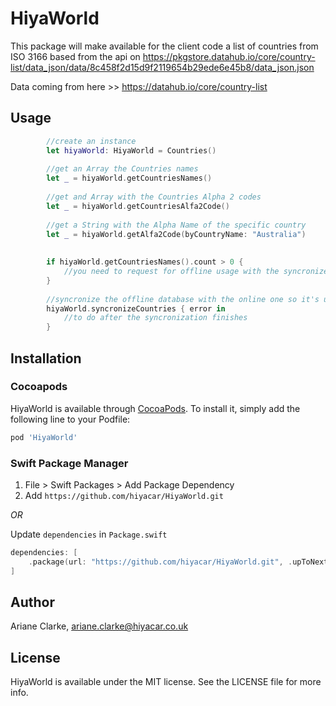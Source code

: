 # HiyaWorld
This package will make available for the client code a list of countries from ISO 3166 based from the api on https://pkgstore.datahub.io/core/country-list/data_json/data/8c458f2d15d9f2119654b29ede6e45b8/data_json.json

Data coming from here >> https://datahub.io/core/country-list

## Usage

```swift
        //create an instance
        let hiyaWorld: HiyaWorld = Countries()
        
        //get an Array the Countries names
        let _ = hiyaWorld.getCountriesNames()
        
        //get and Array with the Countries Alpha 2 codes
        let _ = hiyaWorld.getCountriesAlfa2Code()
        
        //get a String with the Alpha Name of the specific country
        let _ = hiyaWorld.getAlfa2Code(byCountryName: "Australia")
        
        
        if hiyaWorld.getCountriesNames().count > 0 {
            //you need to request for offline usage with the syncronizeCountries method
        }
        
        //syncronize the offline database with the online one so it's up to date returning an optional error
        hiyaWorld.syncronizeCountries { error in
            //to do after the syncronization finishes
        }

```

## Installation


### Cocoapods


HiyaWorld is available through [CocoaPods](https://cocoapods.org). To install
it, simply add the following line to your Podfile:

```ruby
pod 'HiyaWorld'
```

### Swift Package Manager

1. File > Swift Packages > Add Package Dependency
2. Add `https://github.com/hiyacar/HiyaWorld.git`

_OR_

Update `dependencies` in `Package.swift`
```swift
dependencies: [
    .package(url: "https://github.com/hiyacar/HiyaWorld.git", .upToNextMajor(from: "1.0.0"))
]
```

## Author

Ariane Clarke, ariane.clarke@hiyacar.co.uk

## License

HiyaWorld is available under the MIT license. See the LICENSE file for more info.

